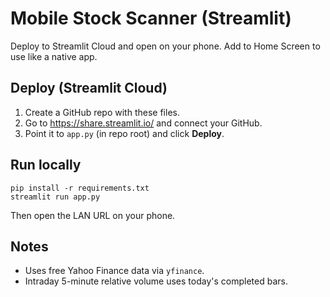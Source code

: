
# Mobile Stock Scanner (Streamlit)

Deploy to Streamlit Cloud and open on your phone. Add to Home Screen to use like a native app.

## Deploy (Streamlit Cloud)
1) Create a GitHub repo with these files.
2) Go to https://share.streamlit.io/ and connect your GitHub.
3) Point it to `app.py` (in repo root) and click **Deploy**.

## Run locally
```
pip install -r requirements.txt
streamlit run app.py
```
Then open the LAN URL on your phone.

## Notes
- Uses free Yahoo Finance data via `yfinance`.
- Intraday 5-minute relative volume uses today's completed bars.
